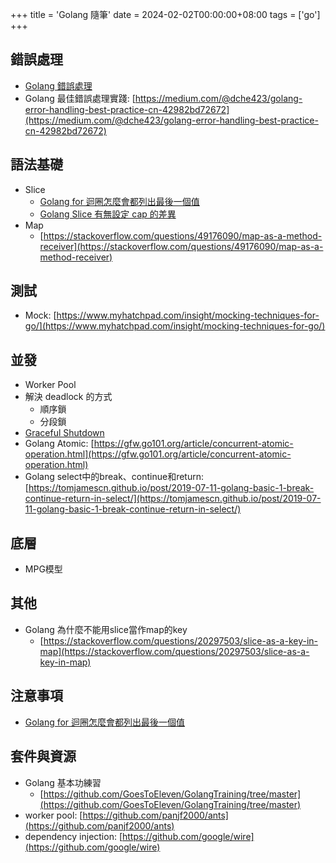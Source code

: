 +++
title = 'Golang 隨筆'
date = 2024-02-02T00:00:00+08:00
tags = ['go']
+++

## 錯誤處理

- [Golang 錯誤處理](https://blog.messfar.com/post/note/golang-note-error-handle)
- Golang 最佳錯誤處理實踐: [https://medium.com/@dche423/golang-error-handling-best-practice-cn-42982bd72672](https://medium.com/@dche423/golang-error-handling-best-practice-cn-42982bd72672)

## 語法基礎

- Slice
    - [Golang for 迴圈怎麼會都列出最後一個值](https://blog.messfar.com/post/note/golang-note-slice-for-loop-notice)
    - [Golang Slice 有無設定 cap 的差異](https://blog.messfar.com/post/note/golang-note-slice-set-cap)
- Map
    - [https://stackoverflow.com/questions/49176090/map-as-a-method-receiver](https://stackoverflow.com/questions/49176090/map-as-a-method-receiver)

## 測試

- Mock: [https://www.myhatchpad.com/insight/mocking-techniques-for-go/](https://www.myhatchpad.com/insight/mocking-techniques-for-go/)

## 並發

- Worker Pool
- 解決 deadlock 的方式
    - 順序鎖
    - 分段鎖
- [Graceful Shutdown](https://blog.messfar.com/post/design-pattern/go-design-pattern-concurrency-patterns)
- Golang Atomic: [https://gfw.go101.org/article/concurrent-atomic-operation.html](https://gfw.go101.org/article/concurrent-atomic-operation.html)
- Golang select中的break、continue和return: [https://tomjamescn.github.io/post/2019-07-11-golang-basic-1-break-continue-return-in-select/](https://tomjamescn.github.io/post/2019-07-11-golang-basic-1-break-continue-return-in-select/)

## 底層

- MPG模型

## 其他

- Golang 為什麼不能用slice當作map的key
    - [https://stackoverflow.com/questions/20297503/slice-as-a-key-in-map](https://stackoverflow.com/questions/20297503/slice-as-a-key-in-map)

## 注意事項

- [Golang for 迴圈怎麼會都列出最後一個值](https://blog.messfar.com/post/note/golang-note-slice-for-loop-notice)

## 套件與資源

- Golang 基本功練習
    - [https://github.com/GoesToEleven/GolangTraining/tree/master](https://github.com/GoesToEleven/GolangTraining/tree/master)
- worker pool: [https://github.com/panjf2000/ants](https://github.com/panjf2000/ants)
- dependency injection: [https://github.com/google/wire](https://github.com/google/wire)
